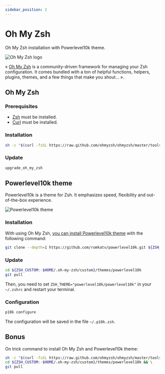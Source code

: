 ```yaml
---
sidebar_position: 2
---
```


# Oh My Zsh

Oh My Zsh installation with Powerlevel10k theme.

![Oh My Zsh logo](https://ohmyz.sh/img/OMZLogo_BnW.png)

« [Oh My Zsh](https://ohmyz.sh/) is a community-driven framework for managing your Zsh configuration. It comes bundled with a ton of helpful functions, helpers, plugins, themes, and a few things that make you shout... ».

## Oh My Zsh

### Prerequisites

- [Zsh](https://www.zsh.org/) must be installed.
- [Curl](https://curl.se/) must be installed.

### Installation

```bash
sh -c "$(curl -fsSL https://raw.github.com/ohmyzsh/ohmyzsh/master/tools/install.sh)"
```

### Update

```bash
upgrade_oh_my_zsh
```

## Powerlevel10k theme

Powerlevel10k is a theme for Zsh. It emphasizes speed, flexibility and out-of-the-box experience.

![Powerlevel10k theme](https://raw.githubusercontent.com/romkatv/powerlevel10k-media/master/prompt-styles-high-contrast.png)

### Installation

With using Oh My Zsh, [you can install Powerlevel10k theme](https://github.com/romkatv/powerlevel10k#oh-my-zsh) with the following command:

```bash
git clone --depth=1 https://github.com/romkatv/powerlevel10k.git ${ZSH_CUSTOM:-$HOME/.oh-my-zsh/custom}/themes/powerlevel10k
```

### Update

```bash
cd ${ZSH_CUSTOM:-$HOME/.oh-my-zsh/custom}/themes/powerlevel10k
git pull
```

Then, you need to set `ZSH_THEME="powerlevel10k/powerlevel10k"` in your `~/.zshrc` and restart your terminal.

### Configuration

```bash
p10k configure
```

The configuration will be saved in the file `~/.p10k.zsh`.

## Bonus

On trick command to install Oh My Zsh and Powerlevel10k theme:

```bash
sh -c "$(curl -fsSL https://raw.github.com/ohmyzsh/ohmyzsh/master/tools/install.sh)" && \
cd ${ZSH_CUSTOM:-$HOME/.oh-my-zsh/custom}/themes/powerlevel10k && \
git pull
```
